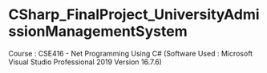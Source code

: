 # CSharp_FinalProject_UniversityAdmissionManagementSystem
Course : CSE416 - Net Programming Using C# (Software Used : Microsoft Visual Studio Professional 2019 Version 16.7.6)
